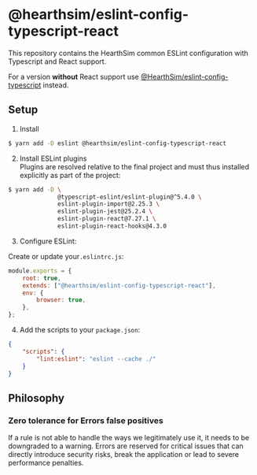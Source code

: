 # @hearthsim/eslint-config-typescript-react

This repository contains the HearthSim common ESLint configuration with Typescript and React support.

For a version **without** React support use [@HearthSim/eslint-config-typescript](https://github.com/HearthSim/eslint-config-typescript) instead.

## Setup

1. Install

```bash
$ yarn add -D eslint @hearthsim/eslint-config-typescript-react
```

2. Install ESLint plugins  
Plugins are resolved relative to the final project and must thus installed explicitly as part of the project:

```bash
$ yarn add -D \
              @typescript-eslint/eslint-plugin@^5.4.0 \
              eslint-plugin-import@2.25.3 \
              eslint-plugin-jest@25.2.4 \
              eslint-plugin-react@7.27.1 \
              eslint-plugin-react-hooks@4.3.0
```

3. Configure ESLint:

Create or update your`.eslintrc.js`:
```js
module.exports = {
	root: true,
	extends: ["@hearthsim/eslint-config-typescript-react"],
	env: {
		browser: true,
	},
};
```

4. Add the scripts to your `package.json`:

```json
{
	"scripts": {
		"lint:eslint": "eslint --cache ./"
	}
}

```

## Philosophy

### Zero tolerance for Errors false positives
   If a rule is not able to handle the ways we legitimately use it, it needs to be downgraded to a warning. 
   Errors are reserved for critical  issues that can directly introduce security risks, break the application or lead to severe performance penalties. 
